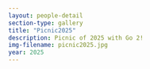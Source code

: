 ```yaml
---
layout: people-detail
section-type: gallery
title: "Picnic2025"
description: Picnic of 2025 with Go 2!
img-filename: picnic2025.jpg
year: 2025
---
```

